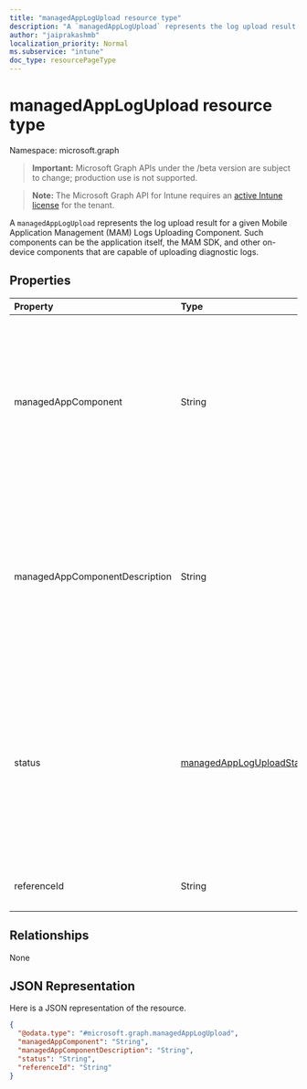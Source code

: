 ```yaml
---
title: "managedAppLogUpload resource type"
description: "A `managedAppLogUpload` represents the log upload result for a given Mobile Application Management (MAM) Logs Uploading Component. Such components can be the application itself, the MAM SDK, and other on-device components that are capable of uploading diagnostic logs."
author: "jaiprakashmb"
localization_priority: Normal
ms.subservice: "intune"
doc_type: resourcePageType
---
```


# managedAppLogUpload resource type

Namespace: microsoft.graph

> **Important:** Microsoft Graph APIs under the /beta version are subject to change; production use is not supported.

> **Note:** The Microsoft Graph API for Intune requires an [active Intune license](https://go.microsoft.com/fwlink/?linkid=839381) for the tenant.

A `managedAppLogUpload` represents the log upload result for a given Mobile Application Management (MAM) Logs Uploading Component. Such components can be the application itself, the MAM SDK, and other on-device components that are capable of uploading diagnostic logs.

## Properties
|Property|Type|Description|
|:---|:---|:---|
|managedAppComponent|String|The Mobile Application Management (MAM) Logs Uploading Component. Such components can be the application itself, the MAM SDK, and other on-device components that are capable of uploading diagnostic logs. Read-only.|
|managedAppComponentDescription|String|The Mobile Application Management (MAM) Logs Uploading Component. Such components can be the application itself, the MAM SDK, and other on-device components that are capable of uploading diagnostic logs. Read-only.|
|status|[managedAppLogUploadState](../resources/intune-mam-managedapploguploadstate.md)|The status of the log upload. If a result is present, the log collection is complete and the upload status for the component is final. completed is the default value. Read-only. Possible values are: `pending`, `inProgress`, `completed`, `declinedByUser`, `timedOut`, `failed`, `unknownFutureValue`.|
|referenceId|String|A provider-specific reference id for the uploaded logs. Read-only.|

## Relationships
None

## JSON Representation
Here is a JSON representation of the resource.
<!-- {
  "blockType": "resource",
  "@odata.type": "microsoft.graph.managedAppLogUpload"
}
-->
``` json
{
  "@odata.type": "#microsoft.graph.managedAppLogUpload",
  "managedAppComponent": "String",
  "managedAppComponentDescription": "String",
  "status": "String",
  "referenceId": "String"
}
```